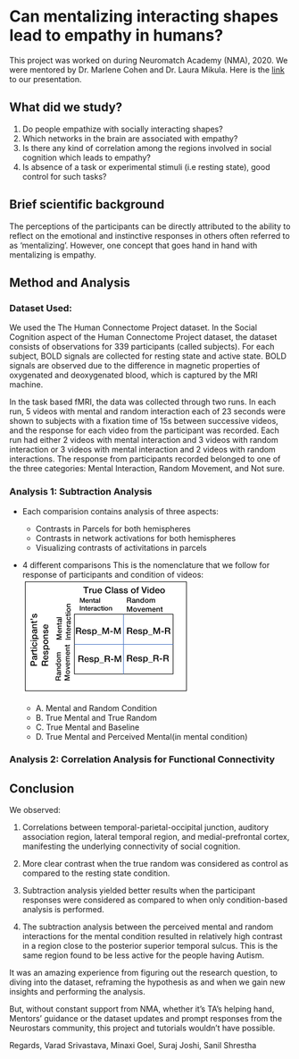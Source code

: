 # Can mentalizing interacting shapes lead to empathy in humans?

This project was worked on during Neuromatch Academy (NMA), 2020.  We were mentored by Dr. Marlene Cohen and Dr. Laura Mikula.
Here is the [link](https://www.youtube.com/watch?v=ZSeQvp-rpTE) to our presentation.

## What did we study?
1. Do people empathize with socially interacting shapes?  
2. Which networks in the brain are associated with empathy?
3. Is there any kind of correlation among the regions involved in social cognition which leads to empathy? 
4. Is absence of a task or experimental stimuli (i.e resting state), good control for such tasks? 

## Brief scientific background 
The perceptions of the participants can be directly attributed to the ability to reflect on the emotional and instinctive responses in others often referred to as ‘mentalizing’. However, one concept that goes hand in hand with mentalizing is empathy. 

## Method and Analysis
### Dataset Used: 
We used the The Human Connectome Project dataset. In the Social Cognition aspect of the Human Connectome Project dataset, the dataset consists of observations for 339      participants (called subjects). For each subject, BOLD signals are collected for resting state and active state. BOLD signals are observed due to the difference in magnetic properties of oxygenated and deoxygenated blood, which is captured by the MRI machine. 

In the task based fMRI, the data was collected through two runs. In each run, 5 videos with mental and random interaction each of 23 seconds were shown to subjects with a fixation time of 15s between successive videos, and the response for each video from the participant was recorded. Each run had either 2 videos with mental interaction and 3 videos with random interaction or 3 videos with mental interaction and 2 videos with random interactions. The response from participants recorded belonged to one of the three categories: Mental Interaction, Random Movement, and Not sure.

### Analysis 1: Subtraction Analysis 
- Each comparision contains analysis of three aspects:
  - Contrasts in Parcels for both hemispheres
  - Contrasts in network activations for both hemispheres
  - Visualizing contrasts of activitations in parcels
  
- 4 different comparisons
This is the nomenclature that we follow for response of participants and condition of videos:
![Nomenclature](images/nomen.PNG?raw=true "Title")
  - A. Mental and Random Condition
  - B. True Mental and True Random 
  - C. True Mental and Baseline
  - D. True Mental and Perceived Mental(in mental condition)
  
  
### Analysis 2: Correlation Analysis for Functional Connectivity


## Conclusion
We observed:
1. Correlations between temporal-parietal-occipital junction, auditory association region, lateral temporal region, and medial-prefrontal cortex, manifesting the underlying connectivity of social cognition.

2. More clear contrast when the true random was considered as control as compared to the resting state condition.

3. Subtraction analysis yielded better results when the participant responses were considered as compared to when only condition-based analysis is performed.

4. The subtraction analysis between the perceived mental and random interactions for the mental condition resulted in relatively high contrast in a region close to the posterior superior temporal sulcus. This is the same region found to be less active for the people having Autism.

It was an amazing experience from figuring out the research question, to diving into the dataset, reframing the hypothesis as and when we gain new insights and performing the analysis.

But, without constant support from NMA, whether it’s TA’s helping hand, Mentors’ guidance or the dataset updates and prompt responses from the Neurostars community, this project and tutorials wouldn’t have possible.

Regards,
Varad Srivastava, Minaxi Goel, Suraj Joshi, Sanil Shrestha
